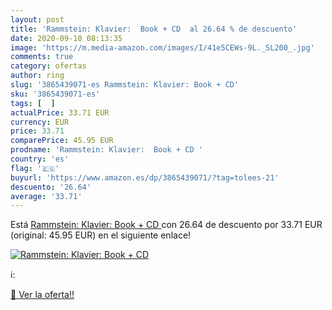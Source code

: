 ```yaml
---
layout: post
title: 'Rammstein: Klavier:  Book + CD  al 26.64 % de descuento'
date: 2020-09-10 08:13:35
image: 'https://m.media-amazon.com/images/I/41e5CEWs-9L._SL200_.jpg'
comments: true
category: ofertas
author: ring
slug: '3865439071-es Rammstein: Klavier: Book + CD'
sku: '3865439071-es'
tags: [  ]
actualPrice: 33.71 EUR
currency: EUR
price: 33.71
comparePrice: 45.95 EUR
prodname: 'Rammstein: Klavier:  Book + CD '
country: 'es'
flag: '🇪🇸'
buyurl: 'https://www.amazon.es/dp/3865439071/?tag=tolees-21'
descuento: '26.64'
average: '33.71'
---
```


Está [Rammstein: Klavier:  Book + CD ](https://www.amazon.es/dp/3865439071/?tag=tolees-21) con 26.64 de descuento por 33.71 EUR (original: 45.95 EUR) en el siguiente enlace!

[![Rammstein: Klavier:  Book + CD ](https://m.media-amazon.com/images/I/41e5CEWs-9L._SL200_.jpg)](https://www.amazon.es/dp/3865439071/?tag=tolees-21)

ℹ️:


[🛒 Ver la oferta!!](https://www.amazon.es/dp/3865439071/?tag=tolees-21)
